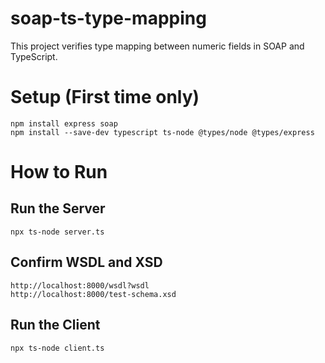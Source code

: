 # soap-ts-type-mapping
This project verifies type mapping between numeric fields in SOAP and TypeScript.

# Setup (First time only)
```
npm install express soap
npm install --save-dev typescript ts-node @types/node @types/express
```

# How to Run
## Run the Server
```
npx ts-node server.ts
```
## Confirm WSDL and XSD
```
http://localhost:8000/wsdl?wsdl
http://localhost:8000/test-schema.xsd
```
## Run the Client
```
npx ts-node client.ts
```